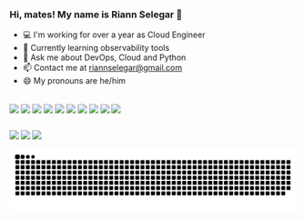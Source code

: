 <link rel="stylesheet" href="https://cdn.jsdelivr.net/gh/devicons/devicon@v2.15.1/devicon.min.css">
          

### Hi, mates! My name is Riann Selegar 👋

- 💻 I'm working for over a year as Cloud Engineer
- 🌱 Currently learning observability tools
- 💬 Ask me about DevOps, Cloud and Python 
- 📫 Contact me at riannselegar@gmail.com
- 😄 My pronouns are he/him


<div style="display: inline_block"><br>
    <img align="center" height=64 src="https://cdn.jsdelivr.net/gh/devicons/devicon/icons/argocd/argocd-original.svg"/>
    <img align="center" height=64 src="https://cdn.jsdelivr.net/gh/devicons/devicon/icons/amazonwebservices/amazonwebservices-plain-wordmark.svg"/>
    <img align="center" height=64 src="https://cdn.jsdelivr.net/gh/devicons/devicon/icons/bash/bash-original.svg"/>
    <img align="center" height=64 src="https://cdn.jsdelivr.net/gh/devicons/devicon/icons/circleci/circleci-plain.svg"/>
    <img align="center" height=64 src="https://cdn.jsdelivr.net/gh/devicons/devicon/icons/docker/docker-original.svg"/>
    <img align="center" height=64 src="https://cdn.jsdelivr.net/gh/devicons/devicon/icons/kubernetes/kubernetes-plain.svg" />
    <img align="center" height=64 src="https://cdn.jsdelivr.net/gh/devicons/devicon/icons/linux/linux-original.svg"/>
    <img align="center" height=64 src="https://cdn.jsdelivr.net/gh/devicons/devicon/icons/nginx/nginx-original.svg"/>
    <img align="center" height=64 src="https://cdn.jsdelivr.net/gh/devicons/devicon/icons/python/python-original.svg" />
    <img align="center" height=64 src="https://cdn.jsdelivr.net/gh/devicons/devicon/icons/terraform/terraform-original.svg"/>
</div>

##

<div>
    <a href = "mailto:riannselegar@gmail.com"><img src="https://img.shields.io/badge/-Gmail-%23333?style=for-the-badge&logo=gmail&logoColor=white" target="_blank"></a>
    <a href="https://instagram.com/riannselegar" target="_blank"><img src="https://img.shields.io/badge/-Instagram-%23E4405F?style=for-the-badge&logo=instagram&logoColor=white" target="_blank"></a>
    <a href="https://www.linkedin.com/in/riannselegar" target="_blank"><img src="https://img.shields.io/badge/-LinkedIn-%230077B5?style=for-the-badge&logo=linkedin&logoColor=white" target="_blank"></a> 

![Snake animation](https://github.com/riannselegar/riannselegar/blob/output/github-contribution-grid-snake.svg)

</div>